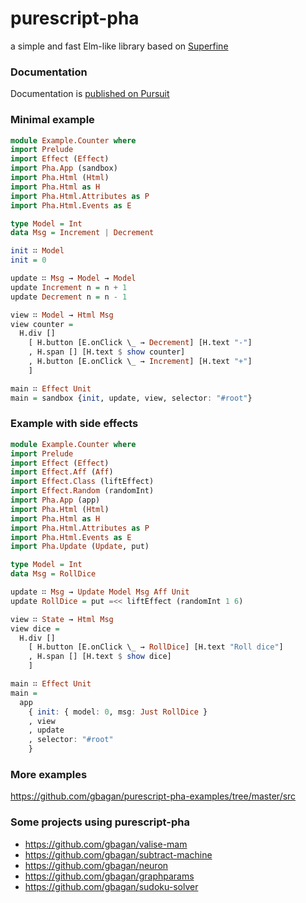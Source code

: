 # purescript-pha
a simple and fast Elm-like library based on [Superfine](https://github.com/jorgebucaran/superfine)

### Documentation
Documentation is [published on Pursuit](https://pursuit.purescript.org/packages/purescript-pha)

### Minimal example
```purescript
module Example.Counter where
import Prelude
import Effect (Effect)
import Pha.App (sandbox)
import Pha.Html (Html)
import Pha.Html as H
import Pha.Html.Attributes as P
import Pha.Html.Events as E

type Model = Int
data Msg = Increment | Decrement

init ∷ Model
init = 0

update ∷ Msg → Model → Model
update Increment n = n + 1
update Decrement n = n - 1

view ∷ Model → Html Msg
view counter = 
  H.div []
    [ H.button [E.onClick \_ → Decrement] [H.text "-"]
    , H.span [] [H.text $ show counter]
    , H.button [E.onClick \_ → Increment] [H.text "+"]
    ]

main ∷ Effect Unit
main = sandbox {init, update, view, selector: "#root"}
```

### Example with side effects
```purescript
module Example.Counter where
import Prelude
import Effect (Effect)
import Effect.Aff (Aff)
import Effect.Class (liftEffect)
import Effect.Random (randomInt)
import Pha.App (app)
import Pha.Html (Html)
import Pha.Html as H
import Pha.Html.Attributes as P
import Pha.Html.Events as E
import Pha.Update (Update, put)

type Model = Int
data Msg = RollDice

update ∷ Msg → Update Model Msg Aff Unit
update RollDice = put =<< liftEffect (randomInt 1 6)

view ∷ State → Html Msg
view dice = 
  H.div []
    [ H.button [E.onClick \_ → RollDice] [H.text "Roll dice"]
    , H.span [] [H.text $ show dice]
    ]

main ∷ Effect Unit
main =
  app
    { init: { model: 0, msg: Just RollDice }
    , view
    , update
    , selector: "#root"
    }
```

### More examples

https://github.com/gbagan/purescript-pha-examples/tree/master/src

### Some projects using purescript-pha

- https://github.com/gbagan/valise-mam
- https://github.com/gbagan/subtract-machine
- https://github.com/gbagan/neuron
- https://github.com/gbagan/graphparams
- https://github.com/gbagan/sudoku-solver
